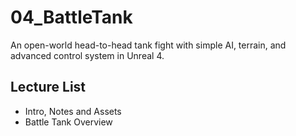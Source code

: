 # 04_BattleTank
An open-world head-to-head tank fight with simple AI, terrain, and advanced control system in Unreal 4.

## Lecture List
* Intro, Notes and Assets
* Battle Tank Overview
